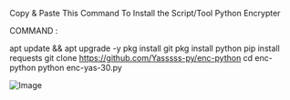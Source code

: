 Copy & Paste This Command To Install the Script/Tool Python Encrypter

COMMAND : 

apt update && apt upgrade -y
pkg install git
pkg install python
pip install requests
git clone https://github.com/Yasssss-py/enc-python
cd enc-python
python enc-yas-30.py



![Image](https://github.com/user-attachments/assets/34393d52-1c3d-42b5-abc0-b9af0b2d9b99)
